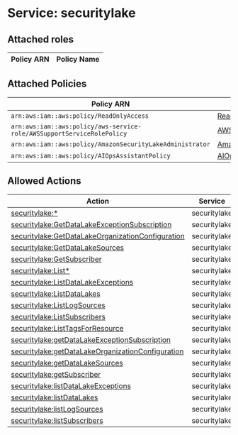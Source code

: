 # Service: securitylake

## Attached roles

| Policy ARN | Policy Name |
|------------|-------------|
## Attached Policies

| Policy ARN | Policy Name |
|------------|-------------|
| `arn:aws:iam::aws:policy/ReadOnlyAccess` | [ReadOnlyAccess](../policies.md#readonlyaccess) |
| `arn:aws:iam::aws:policy/aws-service-role/AWSSupportServiceRolePolicy` | [AWSSupportServiceRolePolicy](../policies.md#awssupportservicerolepolicy) |
| `arn:aws:iam::aws:policy/AmazonSecurityLakeAdministrator` | [AmazonSecurityLakeAdministrator](../policies.md#amazonsecuritylakeadministrator) |
| `arn:aws:iam::aws:policy/AIOpsAssistantPolicy` | [AIOpsAssistantPolicy](../policies.md#aiopsassistantpolicy) |

## Allowed Actions

| Action | Service |
|--------|---------|
| [securitylake:*](../actions.md#securitylake:all) | securitylake |
| [securitylake:GetDataLakeExceptionSubscription](../actions.md#securitylake:getdatalakeexceptionsubscription) | securitylake |
| [securitylake:GetDataLakeOrganizationConfiguration](../actions.md#securitylake:getdatalakeorganizationconfiguration) | securitylake |
| [securitylake:GetDataLakeSources](../actions.md#securitylake:getdatalakesources) | securitylake |
| [securitylake:GetSubscriber](../actions.md#securitylake:getsubscriber) | securitylake |
| [securitylake:List*](../actions.md#securitylake:listall) | securitylake |
| [securitylake:ListDataLakeExceptions](../actions.md#securitylake:listdatalakeexceptions) | securitylake |
| [securitylake:ListDataLakes](../actions.md#securitylake:listdatalakes) | securitylake |
| [securitylake:ListLogSources](../actions.md#securitylake:listlogsources) | securitylake |
| [securitylake:ListSubscribers](../actions.md#securitylake:listsubscribers) | securitylake |
| [securitylake:ListTagsForResource](../actions.md#securitylake:listtagsforresource) | securitylake |
| [securitylake:getDataLakeExceptionSubscription](../actions.md#securitylake:getdatalakeexceptionsubscription) | securitylake |
| [securitylake:getDataLakeOrganizationConfiguration](../actions.md#securitylake:getdatalakeorganizationconfiguration) | securitylake |
| [securitylake:getDataLakeSources](../actions.md#securitylake:getdatalakesources) | securitylake |
| [securitylake:getSubscriber](../actions.md#securitylake:getsubscriber) | securitylake |
| [securitylake:listDataLakeExceptions](../actions.md#securitylake:listdatalakeexceptions) | securitylake |
| [securitylake:listDataLakes](../actions.md#securitylake:listdatalakes) | securitylake |
| [securitylake:listLogSources](../actions.md#securitylake:listlogsources) | securitylake |
| [securitylake:listSubscribers](../actions.md#securitylake:listsubscribers) | securitylake |